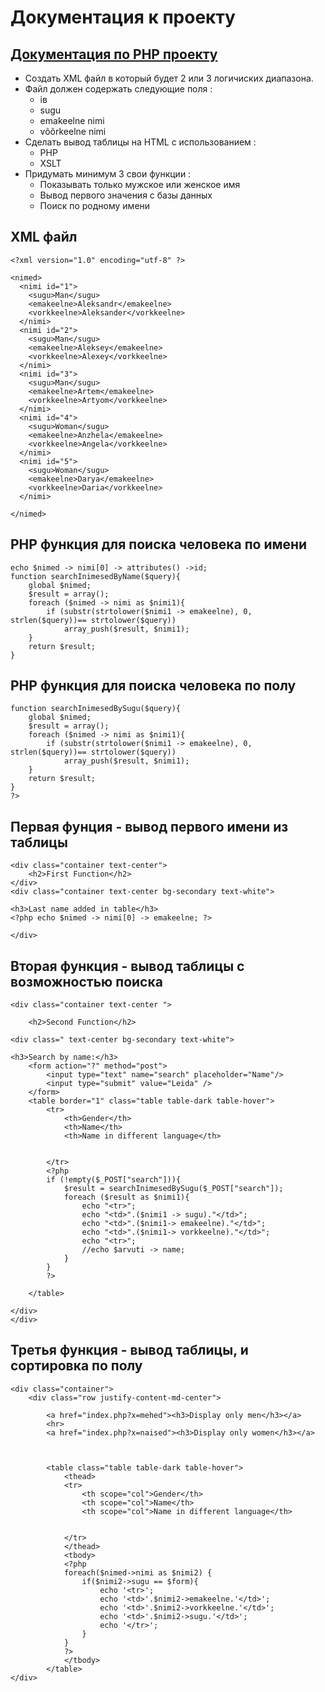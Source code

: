 # Документация к проекту
## [Документация по PHP проекту](https://tsaika17.thkit.ee/TsaikaPHP/index.php?x=mehed)
- Создать XML файл в который будет 2 или 3 логичиских диапазона.
- Файл должен содержать следующие поля :
  - iв
  - sugu
  - emakeelne nimi
  - võõrkeelne nimi
- Сделать вывод таблицы на HTML с использованием :
  - PHP
  - XSLT
- Придумать минимум 3 свои функции :
  - Показывать только мужское или женское имя
  - Вывод первого значения с базы данных
  - Поиск по родному имени
## XML файл
```
<?xml version="1.0" encoding="utf-8" ?>

<nimed>
  <nimi id="1">
    <sugu>Man</sugu>
    <emakeelne>Aleksandr</emakeelne>
    <vorkkeelne>Aleksander</vorkkeelne>
  </nimi>
  <nimi id="2">
    <sugu>Man</sugu>
    <emakeelne>Aleksey</emakeelne>
    <vorkkeelne>Alexey</vorkkeelne>
  </nimi>
  <nimi id="3">
    <sugu>Man</sugu>
    <emakeelne>Artem</emakeelne>
    <vorkkeelne>Artyom</vorkkeelne>
  </nimi>
  <nimi id="4">
    <sugu>Woman</sugu>
    <emakeelne>Anzhela</emakeelne>
    <vorkkeelne>Angela</vorkkeelne>
  </nimi>
  <nimi id="5">
    <sugu>Woman</sugu>
    <emakeelne>Darya</emakeelne>
    <vorkkeelne>Daria</vorkkeelne>
  </nimi>

</nimed>
```
## PHP функция для поиска человека по имени
```
echo $nimed -> nimi[0] -> attributes() ->id;
function searchInimesedByName($query){
    global $nimed;
    $result = array();
    foreach ($nimed -> nimi as $nimi1){
        if (substr(strtolower($nimi1 -> emakeelne), 0, strlen($query))== strtolower($query))
            array_push($result, $nimi1);
    }
    return $result;
}
```
## PHP функция для поиска человека по полу
```
function searchInimesedBySugu($query){
    global $nimed;
    $result = array();
    foreach ($nimed -> nimi as $nimi1){
        if (substr(strtolower($nimi1 -> emakeelne), 0, strlen($query))== strtolower($query))
            array_push($result, $nimi1);
    }
    return $result;
}
?>
```
## Первая фунция - вывод первого имени из таблицы
```
<div class="container text-center">
    <h2>First Function</h2>
</div>
<div class="container text-center bg-secondary text-white">

<h3>Last name added in table</h3>
<?php echo $nimed -> nimi[0] -> emakeelne; ?>

</div>
```
## Вторая функция - вывод таблицы с возможностью поиска
```
<div class="container text-center ">

    <h2>Second Function</h2>

<div class=" text-center bg-secondary text-white">

<h3>Search by name:</h3>
    <form action="?" method="post">
        <input type="text" name="search" placeholder="Name"/>
        <input type="submit" value="Leida" />
    </form>
    <table border="1" class="table table-dark table-hover">
        <tr>
            <th>Gender</th>
            <th>Name</th>
            <th>Name in different language</th>


        </tr>
        <?php
        if (!empty($_POST["search"])){
            $result = searchInimesedBySugu($_POST["search"]);
            foreach ($result as $nimi1){
                echo "<tr>";
                echo "<td>".($nimi1 -> sugu)."</td>";
                echo "<td>".($nimi1-> emakeelne)."</td>";
                echo "<td>".($nimi1-> vorkkeelne)."</td>";
                echo "<tr>";
                //echo $arvuti -> name;
            }
        }
        ?>

    </table>

</div>
</div>
```
## Третья функция - вывод таблицы, и сортировка по полу 
```
<div class="container">
    <div class="row justify-content-md-center">

        <a href="index.php?x=mehed"><h3>Display only men</h3></a>
        <hr>
        <a href="index.php?x=naised"><h3>Display only women</h3></a>



        <table class="table table-dark table-hover">
            <thead>
            <tr>
                <th scope="col">Gender</th>
                <th scope="col">Name</th>
                <th scope="col">Name in different language</th>


            </tr>
            </thead>
            <tbody>
            <?php
            foreach($nimed->nimi as $nimi2) {
                if($nimi2->sugu == $form){
                    echo '<tr>';
                    echo '<td>'.$nimi2->emakeelne.'</td>';
                    echo '<td>'.$nimi2->vorkkeelne.'</td>';
                    echo '<td>'.$nimi2->sugu.'</td>';
                    echo '</tr>';
                }
            }
            ?>
            </tbody>
        </table>
</div>
```
